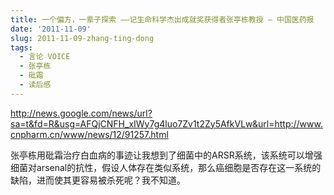 ```yaml
---
title: 一个偏方，一辈子探索 ——记生命科学杰出成就奖获得者张亭栋教授 – 中国医药报
date: '2011-11-09'
slug: 2011-11-09-zhang-ting-dong
tags:
  - 言论 VOICE
  - 张亭栋
  - 砒霜
  - 读后感
---
```



<http://news.google.com/news/url?sa=t&fd=R&usg=AFQjCNFH_xIWy7g4luo7Zv1t2Zy5AfkVLw&url=http://www.cnpharm.cn/www/news/12/91257.html>

张亭栋用砒霜治疗白血病的事迹让我想到了细菌中的ARSR系统，该系统可以增强细菌对arsenal的抗性，假设人体存在类似系统，那么癌细胞是否存在这一系统的缺陷，进而使其更容易被杀死呢？我不知道。
